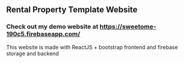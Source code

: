 ## Rental Property Template Website

### Check out my demo website at https://sweetome-190c5.firebaseapp.com/

This website is made with ReactJS + bootstrap frontend and firebase storage and backend
